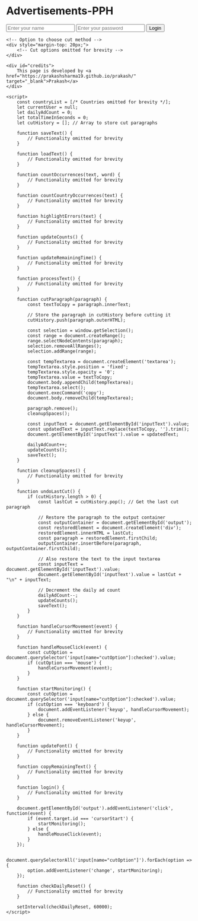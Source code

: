 <html lang="en">
<head>
    <meta charset="UTF-8">
    <meta name="viewport" content="width=device-width, initial-scale=1.0">
    <title>Advertisements-PPH</title>
    <style>
        /* Styles omitted for brevity */
    </style>
</head>
<body>
    <h1>Advertisements-PPH</h1>
    <div class="login-container">
        <input type="text" id="username" placeholder="Enter your name">
        <input type="password" id="password" placeholder="Enter your password">
        <button id="loginButton" onclick="login()">Login</button>
    </div>
    <div class="font-controls" style="display:none;">
        <!-- Font controls omitted for brevity -->
    </div>
    <div class="input-container" style="display:none;">
        <textarea id="inputText" rows="10" cols="50" placeholder="Paste your text here..."></textarea>
        <button id="okButton" onclick="processText()">OK</button>
    </div>
    <div id="adCount" style="display:none;">Total Advertisements: 0</div>
    <div id="dailyAdCount" style="display:none;">Total Ads Today: 0</div>
    <div id="remainingTime" style="display:none;">Remaining Time: <span id="time"></span><div class="hourglass"></div></div>
    <div id="countryCount" style="display:none;"></div>
    <button class="copy-button" style="display:none;" onclick="copyRemainingText()">Copy Remaining Text</button>
    <button class="copy-button" style="display:none;" onclick="undoLastCut()">Undo Last Cut</button> <!-- Undo Button -->
    <div id="output" class="text-container" style="display:none;" contenteditable="true"></div>

    <!-- Option to choose cut method -->
    <div style="margin-top: 20px;">
        <!-- Cut options omitted for brevity -->
    </div>

    <div id="credits">
        This page is developed by <a href="https://prakashsharma19.github.io/prakash/" target="_blank">Prakash</a>
    </div>

    <script>
        const countryList = [/* Countries omitted for brevity */];
        let currentUser = null;
        let dailyAdCount = 0;
        let totalTimeInSeconds = 0;
        let cutHistory = []; // Array to store cut paragraphs

        function saveText() {
            // Functionality omitted for brevity
        }

        function loadText() {
            // Functionality omitted for brevity
        }

        function countOccurrences(text, word) {
            // Functionality omitted for brevity
        }

        function countCountryOccurrences(text) {
            // Functionality omitted for brevity
        }

        function highlightErrors(text) {
            // Functionality omitted for brevity
        }

        function updateCounts() {
            // Functionality omitted for brevity
        }

        function updateRemainingTime() {
            // Functionality omitted for brevity
        }

        function processText() {
            // Functionality omitted for brevity
        }

        function cutParagraph(paragraph) {
            const textToCopy = paragraph.innerText;

            // Store the paragraph in cutHistory before cutting it
            cutHistory.push(paragraph.outerHTML);

            const selection = window.getSelection();
            const range = document.createRange();
            range.selectNodeContents(paragraph);
            selection.removeAllRanges();
            selection.addRange(range);

            const tempTextarea = document.createElement('textarea');
            tempTextarea.style.position = 'fixed';
            tempTextarea.style.opacity = '0';
            tempTextarea.value = textToCopy;
            document.body.appendChild(tempTextarea);
            tempTextarea.select();
            document.execCommand('copy');
            document.body.removeChild(tempTextarea);

            paragraph.remove();
            cleanupSpaces();

            const inputText = document.getElementById('inputText').value;
            const updatedText = inputText.replace(textToCopy, '').trim();
            document.getElementById('inputText').value = updatedText;

            dailyAdCount++;
            updateCounts();
            saveText();
        }

        function cleanupSpaces() {
            // Functionality omitted for brevity
        }

        function undoLastCut() {
            if (cutHistory.length > 0) {
                const lastCut = cutHistory.pop(); // Get the last cut paragraph

                // Restore the paragraph to the output container
                const outputContainer = document.getElementById('output');
                const restoredElement = document.createElement('div');
                restoredElement.innerHTML = lastCut;
                const paragraph = restoredElement.firstChild;
                outputContainer.insertBefore(paragraph, outputContainer.firstChild);

                // Also restore the text to the input textarea
                const inputText = document.getElementById('inputText').value;
                document.getElementById('inputText').value = lastCut + "\n" + inputText;

                // Decrement the daily ad count
                dailyAdCount--;
                updateCounts();
                saveText();
            }
        }

        function handleCursorMovement(event) {
            // Functionality omitted for brevity
        }

        function handleMouseClick(event) {
            const cutOption = document.querySelector('input[name="cutOption"]:checked').value;
            if (cutOption === 'mouse') {
                handleCursorMovement(event);
            }
        }

        function startMonitoring() {
            const cutOption = document.querySelector('input[name="cutOption"]:checked').value;
            if (cutOption === 'keyboard') {
                document.addEventListener('keyup', handleCursorMovement);
            } else {
                document.removeEventListener('keyup', handleCursorMovement);
            }
        }

        function updateFont() {
            // Functionality omitted for brevity
        }

        function copyRemainingText() {
            // Functionality omitted for brevity
        }

        function login() {
            // Functionality omitted for brevity
        }

        document.getElementById('output').addEventListener('click', function(event) {
            if (event.target.id === 'cursorStart') {
                startMonitoring();
            } else {
                handleMouseClick(event);
            }
        });

        document.querySelectorAll('input[name="cutOption"]').forEach(option => {
            option.addEventListener('change', startMonitoring);
        });

        function checkDailyReset() {
            // Functionality omitted for brevity
        }

        setInterval(checkDailyReset, 60000);
    </script>
</body>
</html>
